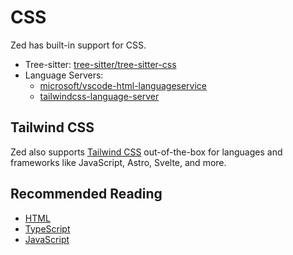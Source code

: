 # CSS

Zed has built-in support for CSS.

- Tree-sitter: [tree-sitter/tree-sitter-css](https://tvv.tw/https://github.com/tree-sitter/tree-sitter-css)
- Language Servers:
  - [microsoft/vscode-html-languageservice](https://tvv.tw/https://github.com/microsoft/vscode-html-languageservice)
  - [tailwindcss-language-server](https://tvv.tw/https://github.com/tailwindlabs/tailwindcss-intellisense)

## Tailwind CSS

Zed also supports [Tailwind CSS](./tailwindcss.md) out-of-the-box for languages and frameworks like JavaScript, Astro, Svelte, and more.

<!-- TBD: Document CS -->

## Recommended Reading

- [HTML](./html.md)
- [TypeScript](./typescript.md)
- [JavaScript](./javascript.md)
